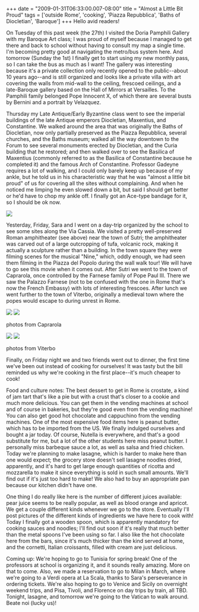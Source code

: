 +++
date = "2009-01-31T06:33:00.007-08:00"
title = "Almost a Little Bit Proud"
tags = ['outside Rome', 'cooking', 'Piazza Repubblica', 'Baths of Diocletian', 'Baroque']
+++
Hello avid readers!

On Tuesday of this past week (the 27th) I visited the Doria Pamphili Gallery with my Baroque Art class; I was proud of myself because I managed to get there and back to school without having to consult my map a single time.  I'm becoming pretty good at navigating the metro/bus system here.  And tomorrow (Sunday the 1st) I finally get to start using my new monthly pass, so I can take the bus as much as I want!  The gallery was interesting because it's a private collection only recently opened to the public--about 10 years ago--and is still organized and looks like a private villa with art covering the walls from mid-wall to the ceiling, frescoed ceilings, and a late-Baroque gallery based on the Hall of Mirrors at Versailles.  To the Pamphili family belonged Pope Innocent X, of which there are several busts by Bernini and a portrait by Velazquez.

Thursday my Late Antique/Early Byzantine class went to see the imperial buildings of the late Antique emperors Diocletian, Maxentius, and Constantine.  We walked around the area that was originally the Baths of Diocletian, now only partially preserved as the Piazza Repubblica, several churches, and the Baths museum; walked all the way downtown to the Forum to see several monuments erected by Diocletian, and the Curia building that he restored; and then walked over to see the Basilica of Maxentius (commonly referred to as the Basilica of Constantine because he completed it) and the famous Arch of Constantine.  Professor Gadeyne requires a lot of walking, and I could only barely keep up because of my ankle, but he told us in his characteristic way that he was "almost a little bit proud" of us for covering all the sites without complaining.  And when he noticed me limping he even slowed down a bit, but said I should get better or he'd have to chop my ankle off.  I finally got an Ace-type bandage for it, so I should be ok now.

![](http://4.bp.blogspot.com/_BPRHjFkCSTM/SYScjYrk4cI/AAAAAAAAFJU/28IYVHb5tt4/s1600/IMG_0471.JPG)

Yesterday, Friday, Sara and I went on a day-trip organized by the school to see some sites along the Via Cassia.  We visited a pretty well-preserved Roman amphitheater (see above) near the town of Sutri; the amphitheater was carved out of a large outcropping of tufa, volcanic rock, making it actually a sculpture rather than a building.  In the town square they were filming scenes for the musical "Nine," which, oddly enough, we had seen them filming in the Piazza del Popolo during the wall walk tour!  We will have to go see this movie when it comes out.  After Sutri we went to the town of Caprarola, once controlled by the Farnese family of Pope Paul III.  There we saw the Palazzo Farnese (not to be confused with the one in Rome that's now the French Embassy) with lots of interesting frescoes.  After lunch we went further to the town of Viterbo, originally a medieval town where the popes would escape to during unrest in Rome.

![](http://1.bp.blogspot.com/_BPRHjFkCSTM/SYScqLoqGbI/AAAAAAAAFJk/_d8YFbtbfR8/s1600/IMG_0530.JPG)
![](http://3.bp.blogspot.com/_BPRHjFkCSTM/SYScjZbXNmI/AAAAAAAAFJc/MaJze5HTQB8/s1600/IMG_0507.JPG)

photos from Caprarola

![](http://3.bp.blogspot.com/_BPRHjFkCSTM/SYScqLekRpI/AAAAAAAAFJs/FXBS2Tqv_5Q/s1600/IMG_0548.JPG)
![](http://2.bp.blogspot.com/_BPRHjFkCSTM/SYScqGSf-NI/AAAAAAAAFJ0/gQd5gAGasds/s1600/IMG_0554.JPG)

photos from Viterbo

Finally, on Friday night we and two friends went out to dinner, the first time we've been out instead of cooking for ourselves!  It was tasty but the bill reminded us why we're cooking in the first place--it's much cheaper to cook!

Food and culture notes:  The best dessert to get in Rome is crostate, a kind of jam tart that's like a pie but with a crust that's closer to a cookie and much more delicious.  You can get them in the vending machines at school and of course in bakeries, but they're good even from the vending machine!  You can also get good hot chocolate and cappuchino from the vending machines.  One of the most expensive food items here is peanut butter, which has to be imported from the US.  We finally indulged ourselves and bought a jar today.  Of course, Nutella is everywhere, and that's a good substitute for me, but a lot of the other students here miss peanut butter.  I personally miss barbeque sauce a lot, as well as salsa and fried chicken.  Today we're planning to make lasagne, which is harder to make here than one would expect; the grocery store doesn't sell lasagne noodles dried, apparently, and it's hard to get large enough quantities of ricotta and mozzarella to make it since everything is sold in such small amounts.  We'll find out if it's just too hard to make!  We also had to buy an appropriate pan because our kitchen didn't have one.

One thing I do really like here is the number of different juices available: pear juice seems to be really popular, as well as blood orange and apricot.  We get a couple different kinds whenever we go to the store.  Eventually I'll post pictures of the different kinds of ingredients we have here to cook with!  Today I finally got a wooden spoon, which is apparently mandatory for cooking sauces and noodles; I'll find out soon if it's really that much better than the metal spoons I've been using so far.  I also like the hot chocolate here from the bars, since it's much thicker than the kind served at home, and the cornetti, Italian croissants, filled with cream are just delicious.

Coming up:  We're hoping to go to Tunisia for spring break!  One of the professors at school is organizing it, and it sounds really amazing.  More on that to come.  Also, we made a reservation to go to Milan in March, where we're going to a Verdi opera at La Scala, thanks to Sara's perseverance in ordering tickets.  We're also hoping to go to Venice and Sicily on overnight weekend trips, and Pisa, Tivoli, and Florence on day trips by train, all TBD.  Tonight, lasagne, and tomorrow we're going to the Vatican to walk around.  Beate noi (lucky us)!
